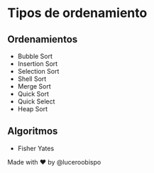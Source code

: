 # Tipos de ordenamiento

## Ordenamientos
- Bubble Sort
- Insertion Sort
- Selection Sort
- Shell Sort
- Merge Sort
- Quick Sort
- Quick Select
- Heap Sort

## Algoritmos
- Fisher Yates

Made with ❤️ by @luceroobispo
